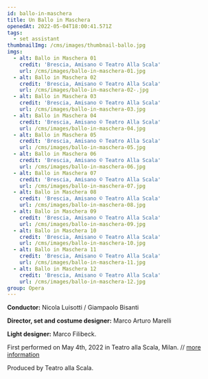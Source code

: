 ```yaml
---
id: ballo-in-maschera
title: Un Ballo in Maschera
openedAt: 2022-05-04T18:00:41.571Z
tags:
  - set assistant
thumbnailImg: /cms/images/thumbnail-ballo.jpg
imgs:
  - alt: Ballo in Maschera 01
    credit: 'Brescia, Amisano © Teatro Alla Scala'
    url: /cms/images/ballo-in-maschera-01.jpg
  - alt: Ballo in Maschera 02
    credit: 'Brescia, Amisano © Teatro Alla Scala'
    url: /cms/images/ballo-in-maschera-02-.jpg
  - alt: Ballo in Maschera 03
    credit: 'Brescia, Amisano © Teatro Alla Scala'
    url: /cms/images/ballo-in-maschera-03.jpg
  - alt: Ballo in Maschera 04
    credit: 'Brescia, Amisano © Teatro Alla Scala'
    url: /cms/images/ballo-in-maschera-04.jpg
  - alt: Ballo in Maschera 05
    credit: 'Brescia, Amisano © Teatro Alla Scala'
    url: /cms/images/ballo-in-maschera-05.jpg
  - alt: Ballo in Maschera 06
    credit: 'Brescia, Amisano © Teatro Alla Scala'
    url: /cms/images/ballo-in-maschera-06.jpg
  - alt: Ballo in Maschera 07
    credit: 'Brescia, Amisano © Teatro Alla Scala'
    url: /cms/images/ballo-in-maschera-07.jpg
  - alt: Ballo in Maschera 08
    credit: 'Brescia, Amisano © Teatro Alla Scala'
    url: /cms/images/ballo-in-maschera-08.jpg
  - alt: Ballo in Maschera 09
    credit: 'Brescia, Amisano © Teatro Alla Scala'
    url: /cms/images/ballo-in-maschera-09.jpg
  - alt: Ballo in Maschera 10
    credit: 'Brescia, Amisano © Teatro Alla Scala'
    url: /cms/images/ballo-in-maschera-10.jpg
  - alt: Ballo in Maschera 11
    credit: 'Brescia, Amisano © Teatro Alla Scala'
    url: /cms/images/ballo-in-maschera-11.jpg
  - alt: Ballo in Maschera 12
    credit: 'Brescia, Amisano © Teatro Alla Scala'
    url: /cms/images/ballo-in-maschera-12.jpg
group: Opera
---
```

**Conductor:** Nicola Luisotti / Giampaolo Bisanti 

**Director, set and costume designer:** Marco Arturo Marelli

**Light designer:** Marco Filibeck.

First performed on May 4th, 2022 in Teatro alla Scala, Milan. // [more information](https://www.teatroallascala.org/en/season/2021-2022/opera/ballo-in-maschera.html)

Produced by Teatro alla Scala.
